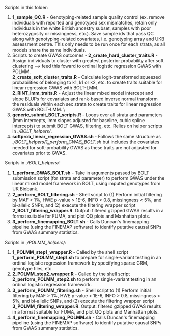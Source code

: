 Scripts in this folder:

1. **1_sample_QC.R** - Genotyping-related sample quality control (ex. remove individuals with reported and genotyped sex mismatches, retain only individuals in the white British ancestry subset, samples with poor heterozygosity or missingness, etc.). Save sample ids that pass QC along with genotyping-related covariates, i.e. genotyping array and UKB assessment centre. This only needs to be run once for each strata, as all models share the same individuals.
2. Scripts to create GWAS outcomes -
**2_create_hard_cluster_traits.R** - Assign individuals to cluster with greatest posterior probability after soft clustering --> feed this foward to ordinal logistic regression GWAS with POLMM. \
**2_create_soft_cluster_traits.R** - Calculate logit-transformed squeezed probabilities of belonging to k1, k1 or k2, etc. to create traits suitable for linear regression GWAS with BOLT-LMM. \
**2_RINT_lmm_traits.R** - Adjust the linear mixed model intercept and slope BLUPs for covariates and rank-based inverse normal transform the residuals within each sex strata to create traits for linear regression GWAS with BOLT-LMM. \
3. **generic_submit_BOLT_scripts.R** - Loops over all strata and parameters (lmm intercepts, lmm slopes adjusted for baseline, cubic spline intercepts) to submit BOLT GWAS, filtering, etc. Relies on helper scripts in *./BOLT_helpers/*. 
4. **softprob_linear_regression_GWAS.sh** - Follows the same structure as *./BOLT_helpers/1_perform_GWAS_BOLT.sh* but includes the covariates needed for soft-probability GWAS as these traits are not adjusted for covariates prior to GWAS. 

Scripts in *./BOLT_helpers/*:

1. **1_perform_GWAS_BOLT.sh** - Take in arguments passed by BOLT submission script (for strata and parameter) to perform GWAS under the linear mixed model framework in BOLT, using imputed genotypes from UK Biobank. 
2. **2_perform_BOLT_filtering.sh** - Shell script to (1) Perform initial filtering by MAF > 1%, HWE p-value > 1E-6, INFO > 0.8, missingness < 5%, and bi-allelic SNPs, and (2) execute the filtering wrapper script **2_BOLT_filtering_wrapper.R**. Output: filtered gzipped GWAS results in a format suitable for FUMA, and plot QQ plots and Manhattan plots.
3. **3_perform_finemapping_BOLT.sh** - Calls Duncan's finemapping pipeline (using the FINEMAP software) to identify putative causal SNPs from GWAS summary statistics. 

Scripts in *./POLMM_helpers/*:

1. **1_POLMM_step1_wrapper.R** - Called by the shell script **1_perform_POLMM_step1.sh** to prepare for single-variant testing in an ordinal logistic regression framework by specifying sparse GRM, genotype files, etc.
1. **2_POLMM_step2_wrapper.R** - Called by the shell script **2_perform_POLMM_step2.sh** to perform single-variant testing in an ordinal logistic regression framework.
2. **3_perform_POLMM_filtering.sh** - Shell script to (1) Perform initial filtering by MAF > 1%, HWE p-value > 1E-6, INFO > 0.8, missingness < 5%, and bi-allelic SNPs, and (2) execute the filtering wrapper script **3_POLMM_filtering_wrapper.R**. Output: filtered gzipped GWAS results in a format suitable for FUMA, and plot QQ plots and Manhattan plots.
3. **4_perform_finemapping_POLMM.sh** - Calls Duncan's finemapping pipeline (using the FINEMAP software) to identify putative causal SNPs from GWAS summary statistics. 
